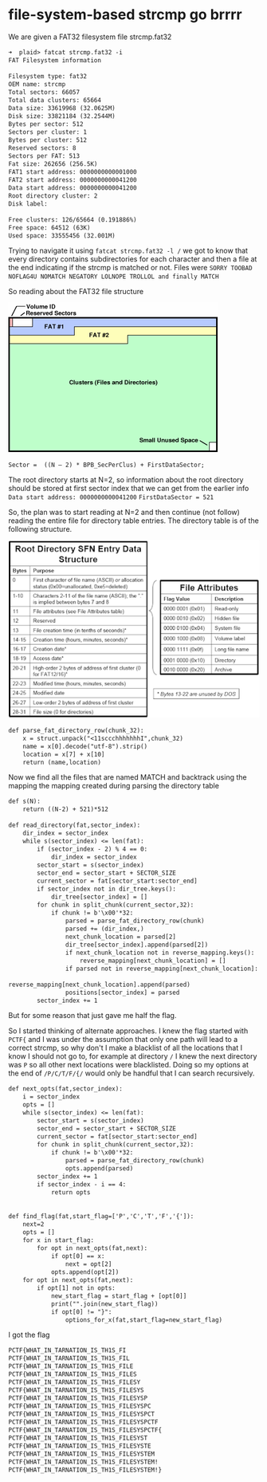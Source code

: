 # file-system-based strcmp go brrrr

We are given a FAT32 filesystem file strcmp.fat32

```
➜  plaid> fatcat strcmp.fat32 -i            
FAT Filesystem information

Filesystem type: fat32   
OEM name: strcmp  
Total sectors: 66057
Total data clusters: 65664
Data size: 33619968 (32.0625M)
Disk size: 33821184 (32.2544M)
Bytes per sector: 512
Sectors per cluster: 1
Bytes per cluster: 512
Reserved sectors: 8
Sectors per FAT: 513
Fat size: 262656 (256.5K)
FAT1 start address: 0000000000001000
FAT2 start address: 0000000000041200
Data start address: 0000000000041200
Root directory cluster: 2
Disk label: 

Free clusters: 126/65664 (0.191886%)
Free space: 64512 (63K)
Used space: 33555456 (32.001M)

```

Trying to navigate it using `fatcat strcmp.fat32 -l /` we got to know that every directory contains subdirectories for each character and then a 
file at the end indicating if the strcmp is matched or not.
Files were `SORRY TOOBAD NOFLAG4U NOMATCH NEGATORY LOLNOPE TROLLOL and finally MATCH`

So reading about the FAT32 file structure


![fat_struct](fat_struct.png)


```
Sector =  ((N – 2) * BPB_SecPerClus) + FirstDataSector;
```

The root directory starts at N=2, so information about the root directory should be stored at first sector index that we can get from the earlier info `Data start address: 0000000000041200`
`FirstDataSector = 521`

So, the plan was to start reading at N=2 and then continue (not follow) reading the entire file for directory table entries.
The directory table is of the following structure.


![dir_table](dir_table.png)



```
def parse_fat_directory_row(chunk_32):
    x = struct.unpack("<11sccchhhhhhhI",chunk_32)
    name = x[0].decode("utf-8").strip()
    location = x[7] + x[10]
    return (name,location)
 ```
 
Now we find all the files that are named MATCH and backtrack using the mapping the mapping created during parsing the directory table
```
def s(N):
    return ((N-2) + 521)*512

def read_directory(fat,sector_index):
    dir_index = sector_index
    while s(sector_index) <= len(fat):
        if (sector_index - 2) % 4 == 0:
            dir_index = sector_index
        sector_start = s(sector_index)
        sector_end = sector_start + SECTOR_SIZE
        current_sector = fat[sector_start:sector_end]
        if sector_index not in dir_tree.keys():
            dir_tree[sector_index] = []
        for chunk in split_chunk(current_sector,32):
            if chunk != b'\x00'*32:
                parsed = parse_fat_directory_row(chunk)
                parsed += (dir_index,)
                next_chunk_location = parsed[2]
                dir_tree[sector_index].append(parsed[2])
                if next_chunk_location not in reverse_mapping.keys():
                    reverse_mapping[next_chunk_location] = []
                if parsed not in reverse_mapping[next_chunk_location]:
                    reverse_mapping[next_chunk_location].append(parsed)
                positions[sector_index] = parsed
        sector_index += 1
 ```
But for some reason that just gave me half the flag.

So I started thinking of alternate approaches. I knew the flag started with `PCTF{` and I was under the assumption that only one path will lead to a
correct strcmp, so why don't I make a blacklist of all the locations that I know I should not go to, for example at directory `/` I knew the next directory was `P` so all other next locations were blacklisted.
Doing so my options at the end of `/P/C/T/F/{/` would only be handful that I can search recursively.

```
def next_opts(fat,sector_index):
    i = sector_index
    opts = []
    while s(sector_index) <= len(fat):
        sector_start = s(sector_index)
        sector_end = sector_start + SECTOR_SIZE
        current_sector = fat[sector_start:sector_end]
        for chunk in split_chunk(current_sector,32):
            if chunk != b'\x00'*32:
                parsed = parse_fat_directory_row(chunk)
                opts.append(parsed)
        sector_index += 1
        if sector_index - i == 4:
            return opts


def find_flag(fat,start_flag=['P','C','T','F','{']):
    next=2
    opts = []
    for x in start_flag:
        for opt in next_opts(fat,next):
            if opt[0] == x:
                next = opt[2]
            opts.append(opt[2])
    for opt in next_opts(fat,next):
        if opt[1] not in opts:
            new_start_flag = start_flag + [opt[0]]
            print("".join(new_start_flag))
            if opt[0] != "}":
                options_for_x(fat,start_flag=new_start_flag)

```

I got the flag

```
PCTF{WHAT_IN_TARNATION_IS_TH1S_FI
PCTF{WHAT_IN_TARNATION_IS_TH1S_FIL
PCTF{WHAT_IN_TARNATION_IS_TH1S_FILE
PCTF{WHAT_IN_TARNATION_IS_TH1S_FILES
PCTF{WHAT_IN_TARNATION_IS_TH1S_FILESY
PCTF{WHAT_IN_TARNATION_IS_TH1S_FILESYS
PCTF{WHAT_IN_TARNATION_IS_TH1S_FILESYSP
PCTF{WHAT_IN_TARNATION_IS_TH1S_FILESYSPC
PCTF{WHAT_IN_TARNATION_IS_TH1S_FILESYSPCT
PCTF{WHAT_IN_TARNATION_IS_TH1S_FILESYSPCTF
PCTF{WHAT_IN_TARNATION_IS_TH1S_FILESYSPCTF{
PCTF{WHAT_IN_TARNATION_IS_TH1S_FILESYST
PCTF{WHAT_IN_TARNATION_IS_TH1S_FILESYSTE
PCTF{WHAT_IN_TARNATION_IS_TH1S_FILESYSTEM
PCTF{WHAT_IN_TARNATION_IS_TH1S_FILESYSTEM!
PCTF{WHAT_IN_TARNATION_IS_TH1S_FILESYSTEM!}
```
